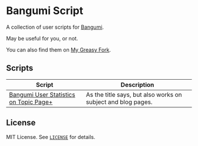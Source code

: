# Bangumi Script

A collection of user scripts for [Bangumi](https://bgm.tv/).

May be useful for you, or not.

You can also find them on [My Greasy Fork](https://greasyfork.org/zh-CN/users/957869-cryovit).

## Scripts

| Script | Description |
| --- | --- |
| [Bangumi User Statistics on Topic Page+](https://greasyfork.org/zh-CN/scripts/465469-bangumi-user-statstics-on-topic-page) | As the title says, but also works on subject and blog pages. |

## License

MIT License. See [`LICENSE`](LICENSE) for details.
